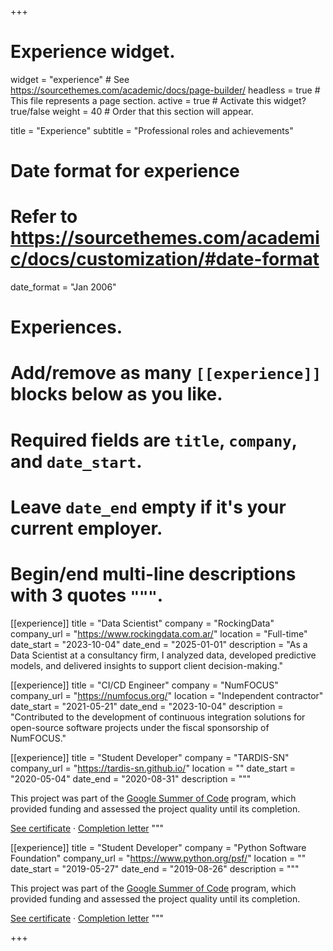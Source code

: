 +++
# Experience widget.
widget = "experience"  # See https://sourcethemes.com/academic/docs/page-builder/
headless = true  # This file represents a page section.
active = true  # Activate this widget? true/false
weight = 40  # Order that this section will appear.

title = "Experience"
subtitle = "Professional roles and achievements"

# Date format for experience
#   Refer to https://sourcethemes.com/academic/docs/customization/#date-format
date_format = "Jan 2006"

# Experiences.
#   Add/remove as many `[[experience]]` blocks below as you like.
#   Required fields are `title`, `company`, and `date_start`.
#   Leave `date_end` empty if it's your current employer.
#   Begin/end multi-line descriptions with 3 quotes `"""`.
[[experience]]
  title = "Data Scientist"
  company = "RockingData"
  company_url = "https://www.rockingdata.com.ar/"
  location = "Full-time"
  date_start = "2023-10-04"
  date_end = "2025-01-01"
  description = "As a Data Scientist at a consultancy firm, I analyzed data, developed predictive models, and delivered insights to support client decision-making."

[[experience]]
  title = "CI/CD Engineer"
  company = "NumFOCUS"
  company_url = "https://numfocus.org/"
  location = "Independent contractor"
  date_start = "2021-05-21"
  date_end = "2023-10-04"
  description = "Contributed to the development of continuous integration solutions for open-source software projects under the fiscal sponsorship of NumFOCUS."

[[experience]]
  title = "Student Developer"
  company = "TARDIS-SN"
  company_url = "https://tardis-sn.github.io/"
  location = ""
  date_start = "2020-05-04"
  date_end = "2020-08-31"
  description = """
  
  This project was part of the [Google Summer of Code](https://summerofcode.withgoogle.com/) program, which provided funding and assessed the project quality until its completion.

  [See certificate](files/certificate-gsoc20.pdf)  &#183;
  [Completion letter](files/completion-letter-gsoc20.pdf)  """

[[experience]]
  title = "Student Developer"
  company = "Python Software Foundation"
  company_url = "https://www.python.org/psf/"
  location = ""
  date_start = "2019-05-27"
  date_end = "2019-08-26"
  description = """

  This project was part of the [Google Summer of Code](https://summerofcode.withgoogle.com/) program, which provided funding and assessed the project quality until its completion.
  
  [See certificate](files/certificate-gsoc19.pdf)  &#183;
  [Completion letter](files/completion-letter-gsoc19.pdf)
  """

+++
